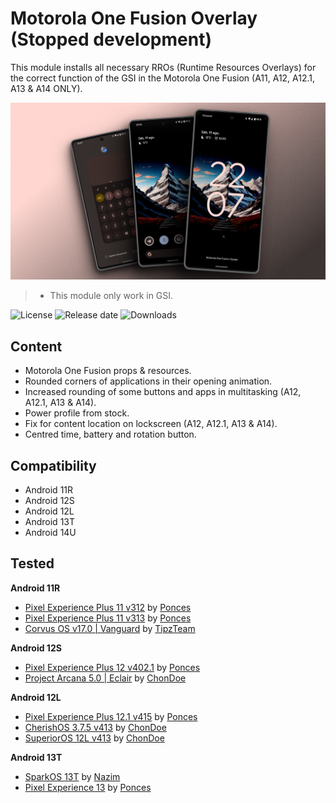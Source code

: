 # Motorola One Fusion Overlay (Stopped development)

This module installs all necessary RROs (Runtime Resources Overlays) for the correct function of the GSI in the Motorola One Fusion (A11, A12, A12.1, A13 & A14 ONLY).

![](https://raw.githubusercontent.com/syoker/moto-onefusion-overlay/main/.github/img/image.png)

> - This module only work in GSI.

![License](https://img.shields.io/github/license/syoker/moto-onefusion-overlay)
![Release date](https://img.shields.io/github/release-date/syoker/moto-onefusion-overlay)
![Downloads](https://img.shields.io/github/downloads/syoker/moto-onefusion-overlay/total)

## Content

- Motorola One Fusion props & resources.
- Rounded corners of applications in their opening animation.
- Increased rounding of some buttons and apps in multitasking (A12, A12.1, A13 & A14).
- Power profile from stock.
- Fix for content location on lockscreen (A12, A12.1, A13 & A14).
- Centred time, battery and rotation button.

## Compatibility

- Android 11R
- Android 12S
- Android 12L
- Android 13T
- Android 14U

## Tested

**Android 11R**

- [Pixel Experience Plus 11 v312](https://github.com/ponces/treble_build_pe/releases/tag/v313-plus) by [Ponces](https://github.com/ponces)
- [Pixel Experience Plus 11 v313](https://github.com/ponces/treble_build_pe/releases/tag/v312.1-plus) by [Ponces](https://github.com/ponces)
- [Corvus OS v17.0 | Vanguard](https://sourceforge.net/projects/tipzbuilds/files/GSIs/CorvusROM/Beta/20211217/ARM64/) by [TipzTeam](t.me/TipzTeamSupport)

**Android 12S**

- [Pixel Experience Plus 12 v402.1](https://github.com/ponces/treble_build_pe/releases/tag/v402.1) by [Ponces](https://github.com/ponces)
- [Project Arcana 5.0 | Eclair](https://xiaomemeindex.com/treble/?dir=Arcana/20220308) by [ChonDoe](https://t.me/ChonDoe)

**Android 12L**

- [Pixel Experience Plus 12.1 v415](https://github.com/ponces/treble_build_pe/releases/tag/v415-plus) by [Ponces](https://github.com/ponces)
- [CherishOS 3.7.5 v413](https://t.me/elranchodecornelio/166) by [ChonDoe](https://t.me/ChonDoe)
- [SuperiorOS 12L v413](https://t.me/elranchodecornelio/165) by [ChonDoe](https://t.me/ChonDoe)

**Android 13T**

- [SparkOS 13T](https://t.me/naz_dev/127) by [Nazim](https://t.me/naz664)
- [Pixel Experience 13](https://github.com/ponces/treble_build_pe/releases/tag/v2022.09.27) by [Ponces](https://github.com/ponces)

